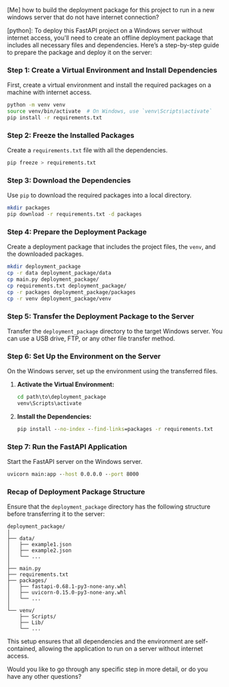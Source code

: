 [Me] how to build the deployment package for this project to run in a new windows server that do not have internet connection?

[python]: To deploy this FastAPI project on a Windows server without internet access, you'll need to create an offline deployment package that includes all necessary files and dependencies. Here’s a step-by-step guide to prepare the package and deploy it on the server:

### Step 1: Create a Virtual Environment and Install Dependencies
First, create a virtual environment and install the required packages on a machine with internet access.

```bash
python -m venv venv
source venv/bin/activate  # On Windows, use `venv\Scripts\activate`
pip install -r requirements.txt
```

### Step 2: Freeze the Installed Packages
Create a `requirements.txt` file with all the dependencies.

```bash
pip freeze > requirements.txt
```

### Step 3: Download the Dependencies
Use `pip` to download the required packages into a local directory.

```bash
mkdir packages
pip download -r requirements.txt -d packages
```

### Step 4: Prepare the Deployment Package
Create a deployment package that includes the project files, the `venv`, and the downloaded packages.

```bash
mkdir deployment_package
cp -r data deployment_package/data
cp main.py deployment_package/
cp requirements.txt deployment_package/
cp -r packages deployment_package/packages
cp -r venv deployment_package/venv
```

### Step 5: Transfer the Deployment Package to the Server
Transfer the `deployment_package` directory to the target Windows server. You can use a USB drive, FTP, or any other file transfer method.

### Step 6: Set Up the Environment on the Server
On the Windows server, set up the environment using the transferred files.

1. **Activate the Virtual Environment:**
   ```cmd
   cd path\to\deployment_package
   venv\Scripts\activate
   ```

2. **Install the Dependencies:**
   ```cmd
   pip install --no-index --find-links=packages -r requirements.txt
   ```

### Step 7: Run the FastAPI Application
Start the FastAPI server on the Windows server.

```cmd
uvicorn main:app --host 0.0.0.0 --port 8000
```

### Recap of Deployment Package Structure
Ensure that the `deployment_package` directory has the following structure before transferring it to the server:

```
deployment_package/
│
├── data/
│   ├── example1.json
│   ├── example2.json
│   └── ...
│
├── main.py
├── requirements.txt
├── packages/
│   ├── fastapi-0.68.1-py3-none-any.whl
│   ├── uvicorn-0.15.0-py3-none-any.whl
│   └── ...
│
└── venv/
    ├── Scripts/
    ├── Lib/
    └── ...
```

This setup ensures that all dependencies and the environment are self-contained, allowing the application to run on a server without internet access.

Would you like to go through any specific step in more detail, or do you have any other questions?
